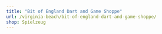 ```yaml
---
title: "Bit of England Dart and Game Shoppe"
url: /virginia-beach/bit-of-england-dart-and-game-shoppe/
shop: Spielzeug
---
```

